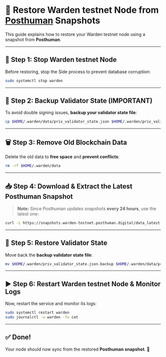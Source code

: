 # 🚀 Restore Warden testnet Node from [Posthuman](https://snapshots.warden-testnet.posthuman.digital/) Snapshots

This guide explains how to restore your Warden testnet node using a snapshot from **Posthuman**.

---

## **🛑 Step 1: Stop Warden testnet Node**
Before restoring, stop the Side process to prevent database corruption:

```bash
sudo systemctl stop warden
```

---

## **📌 Step 2: Backup Validator State (IMPORTANT)**
To avoid double signing issues, **backup your validator state file**:

```bash
cp $HOME/.warden/data/priv_validator_state.json $HOME/.warden/priv_validator_state.json.backup
```

---

## **🗑 Step 3: Remove Old Blockchain Data**
Delete the old data to **free space** and **prevent conflicts**:

```bash
rm -rf $HOME/.warden/data
```

---

## **📥 Step 4: Download & Extract the Latest Posthuman Snapshot**
> **Note:** Since Posthuman updates snapshots **every 24 hours**, use the latest one:

```bash
curl -L https://snapshots.warden-testnet.posthuman.digital/data_latest.lz4 | lz4 -dc - | tar -xf - -C $HOME/.warden
```



---

## **📂 Step 5: Restore Validator State**
Move back the **backup validator state file**:

```bash
mv $HOME/.warden/priv_validator_state.json.backup $HOME/.warden/data/priv_validator_state.json
```

---

## **▶️ Step 6: Restart Warden testnet Node & Monitor Logs**
Now, restart the service and monitor its logs:

```bash
sudo systemctl restart warden
sudo journalctl -u warden -fo cat
```

---

## **✅ Done!**
Your node should now sync from the restored **Posthuman snapshot**. 🚀 

